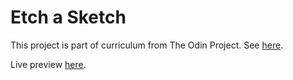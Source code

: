 # Etch a Sketch
This project is part of curriculum from The Odin Project. See [here](https://www.theodinproject.com/courses/foundations/lessons/etch-a-sketch-project).

Live preview [here](https://r0l3ex9.github.io/etch-a-sketch/).